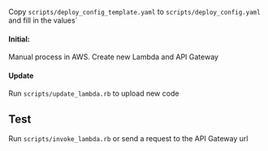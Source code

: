 Copy `scripts/deploy_config_template.yaml` to `scripts/deploy_config.yaml` and fill in the values`

#### Initial:  
Manual process in AWS. Create new Lambda and API Gateway

#### Update
Run `scripts/update_lambda.rb` to upload new code

## Test
Run `scripts/invoke_lambda.rb` or send a request to the API Gateway url
